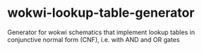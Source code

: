 # wokwi-lookup-table-generator
Generator for wokwi schematics that implement lookup tables in conjunctive normal form (CNF), i.e. with AND and OR gates
